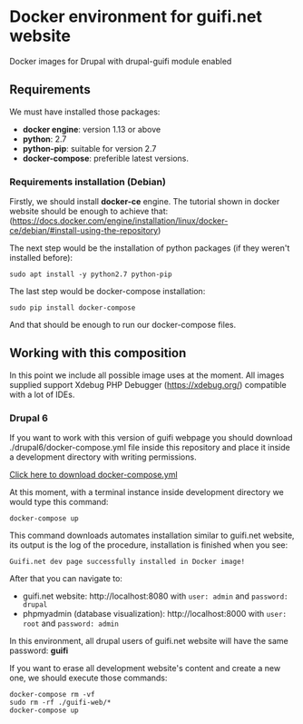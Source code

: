 # Docker environment for guifi.net website
Docker images for Drupal with drupal-guifi module enabled
## Requirements
We must have installed those packages:
- **docker engine**: version 1.13 or above
- **python**: 2.7
- **python-pip**: suitable for version 2.7
- **docker-compose**: preferible latest versions.

### Requirements installation (Debian)
Firstly, we should install **docker-ce** engine. The tutorial shown in docker website should be enough to achieve that: (https://docs.docker.com/engine/installation/linux/docker-ce/debian/#install-using-the-repository)

The next step would be the installation of python packages (if they weren't installed before):

```
sudo apt install -y python2.7 python-pip
```

The last step would be docker-compose installation:

```
sudo pip install docker-compose
```

And that should be enough to run our docker-compose files.

## Working with this composition
In this point we include all possible image uses at the moment. All images supplied support Xdebug PHP Debugger (https://xdebug.org/) compatible with a lot of IDEs. 
### Drupal 6
If you want to work with this version of guifi webpage you should download ./drupal6/docker-compose.yml file inside this repository and place it inside a development directory with writing permissions.

[Click here to download docker-compose.yml](./drupal6/docker-compose.yml)

At this moment, with a terminal instance inside development directory we would type this command:

```
docker-compose up
```

This command downloads automates installation similar to guifi.net website, its output is the log of the procedure, installation is finished when you see:

```
Guifi.net dev page successfully installed in Docker image!
```

After that you can navigate to:
- guifi.net website: http://localhost:8080 with `user: admin` and `password: drupal`
- phpmyadmin (database visualization): http://localhost:8000 with `user: root` and `password: admin`

In this environment, all drupal users of guifi.net website will have the same password: **guifi**

If you want to erase all development website's content and create a new one, we should execute those commands:
```
docker-compose rm -vf
sudo rm -rf ./guifi-web/*
docker-compose up
```
